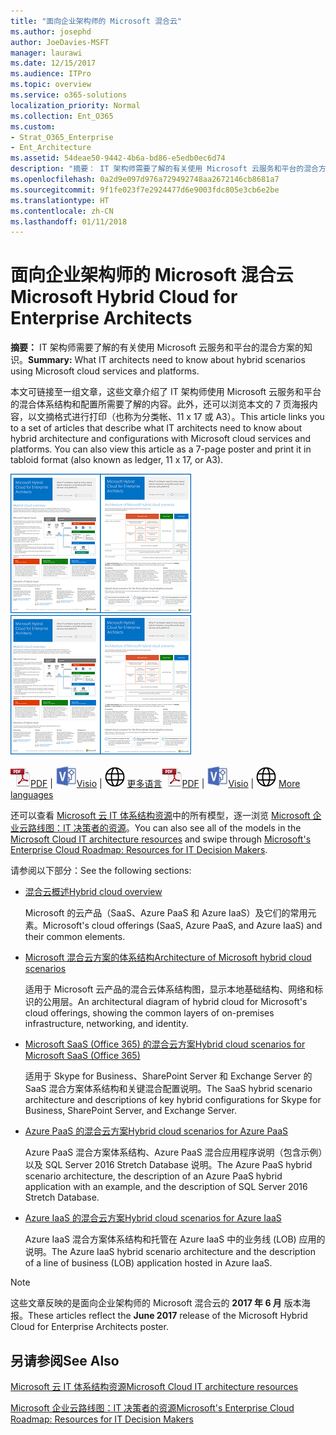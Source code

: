 ```yaml
---
title: "面向企业架构师的 Microsoft 混合云"
ms.author: josephd
author: JoeDavies-MSFT
manager: laurawi
ms.date: 12/15/2017
ms.audience: ITPro
ms.topic: overview
ms.service: o365-solutions
localization_priority: Normal
ms.collection: Ent_O365
ms.custom:
- Strat_O365_Enterprise
- Ent_Architecture
ms.assetid: 54deae50-9442-4b6a-bd86-e5edb0ec6d74
description: "摘要： IT 架构师需要了解的有关使用 Microsoft 云服务和平台的混合方案的知识。"
ms.openlocfilehash: 0a2d9e097d976a729492748aa2672146cb8681a7
ms.sourcegitcommit: 9f1fe023f7e2924477d6e9003fdc805e3cb6e2be
ms.translationtype: HT
ms.contentlocale: zh-CN
ms.lasthandoff: 01/11/2018
---
```

# <a name="microsoft-hybrid-cloud-for-enterprise-architects"></a><span data-ttu-id="ece42-103">面向企业架构师的 Microsoft 混合云</span><span class="sxs-lookup"><span data-stu-id="ece42-103">Microsoft Hybrid Cloud for Enterprise Architects</span></span>

 <span data-ttu-id="ece42-104">**摘要：** IT 架构师需要了解的有关使用 Microsoft 云服务和平台的混合方案的知识。</span><span class="sxs-lookup"><span data-stu-id="ece42-104">**Summary:** What IT architects need to know about hybrid scenarios using Microsoft cloud services and platforms.</span></span>
  
<span data-ttu-id="ece42-p101">本文可链接至一组文章，这些文章介绍了 IT 架构师使用 Microsoft 云服务和平台的混合体系结构和配置所需要了解的内容。此外，还可以浏览本文的 7 页海报内容，以文摘格式进行打印（也称为分类帐、11 x 17 或 A3）。</span><span class="sxs-lookup"><span data-stu-id="ece42-p101">This article links you to a set of articles that describe what IT architects need to know about hybrid architecture and configurations with Microsoft cloud services and platforms. You can also view this article as a 7-page poster and print it in tabloid format (also known as ledger, 11 x 17, or A3).</span></span>
  
<span data-ttu-id="ece42-107">[![模型缩略图：Microsoft 混合云](images/Hybrid_Poster/Hybrid_Cloud_Thumbnail.png)](https://www.microsoft.com/download/details.aspx?id=54424
)</span><span class="sxs-lookup"><span data-stu-id="ece42-107">[![Thumb image for the Microsoft hybrid cloud model](images/Hybrid_Poster/Hybrid_Cloud_Thumbnail.png)](https://www.microsoft.com/download/details.aspx?id=54424
)</span></span>
  
<span data-ttu-id="ece42-108">![PDF 文件](images/Common_Images/PDFIcon.png)[PDF](https://go.microsoft.com/fwlink/p/?linkid=842082) | ![Visio 文件](images/Common_Images/VisioIcon.png)[Visio](https://go.microsoft.com/fwlink/p/?linkid=842083) | ![参阅包含其他语言版本的页面](images/Common_Images/GlobeIcon.png)
[更多语言](https://www.microsoft.com/download/details.aspx?id=54424)</span><span class="sxs-lookup"><span data-stu-id="ece42-108">![PDF file](images/Common_Images/PDFIcon.png)[PDF](https://go.microsoft.com/fwlink/p/?linkid=842082) | ![Visio file](images/Common_Images/VisioIcon.png)[Visio](https://go.microsoft.com/fwlink/p/?linkid=842083) | ![See a page with versions in additional languages](images/Common_Images/GlobeIcon.png)
[More languages](https://www.microsoft.com/download/details.aspx?id=54424)</span></span>
  
<span data-ttu-id="ece42-109">还可以查看 [Microsoft 云 IT 体系结构资源](microsoft-cloud-it-architecture-resources.md)中的所有模型，逐一浏览 [Microsoft 企业云路线图：IT 决策者的资源]((https://aka.ms/cloudarchitecture))。</span><span class="sxs-lookup"><span data-stu-id="ece42-109">You can also see all of the models in the [Microsoft Cloud IT architecture resources](microsoft-cloud-it-architecture-resources.md) and swipe through [Microsoft's Enterprise Cloud Roadmap: Resources for IT Decision Makers]((https://aka.ms/cloudarchitecture)).</span></span>
  
<span data-ttu-id="ece42-110">请参阅以下部分：</span><span class="sxs-lookup"><span data-stu-id="ece42-110">See the following sections:</span></span>
  
- [<span data-ttu-id="ece42-111">混合云概述</span><span class="sxs-lookup"><span data-stu-id="ece42-111">Hybrid cloud overview</span></span>](hybrid-cloud-overview.md)
    
    <span data-ttu-id="ece42-112">Microsoft 的云产品（SaaS、Azure PaaS 和 Azure IaaS）及它们的常用元素。</span><span class="sxs-lookup"><span data-stu-id="ece42-112">Microsoft's cloud offerings (SaaS, Azure PaaS, and Azure IaaS) and their common elements.</span></span>
    
- [<span data-ttu-id="ece42-113">Microsoft 混合云方案的体系结构</span><span class="sxs-lookup"><span data-stu-id="ece42-113">Architecture of Microsoft hybrid cloud scenarios</span></span>](architecture-of-microsoft-hybrid-cloud-scenarios.md)
    
    <span data-ttu-id="ece42-114">适用于 Microsoft 云产品的混合云体系结构图，显示本地基础结构、网络和标识的公用层。</span><span class="sxs-lookup"><span data-stu-id="ece42-114">An architectural diagram of hybrid cloud for Microsoft's cloud offerings, showing the common layers of on-premises infrastructure, networking, and identity.</span></span>
    
- [<span data-ttu-id="ece42-115">Microsoft SaaS (Office 365) 的混合云方案</span><span class="sxs-lookup"><span data-stu-id="ece42-115">Hybrid cloud scenarios for Microsoft SaaS (Office 365)</span></span>](hybrid-cloud-scenarios-for-microsoft-saas-office-365.md)
    
    <span data-ttu-id="ece42-116">适用于 Skype for Business、SharePoint Server 和 Exchange Server 的 SaaS 混合方案体系结构和关键混合配置说明。</span><span class="sxs-lookup"><span data-stu-id="ece42-116">The SaaS hybrid scenario architecture and descriptions of key hybrid configurations for Skype for Business, SharePoint Server, and Exchange Server.</span></span>
    
- [<span data-ttu-id="ece42-117">Azure PaaS 的混合云方案</span><span class="sxs-lookup"><span data-stu-id="ece42-117">Hybrid cloud scenarios for Azure PaaS</span></span>](hybrid-cloud-scenarios-for-azure-paas.md)
    
    <span data-ttu-id="ece42-118">Azure PaaS 混合方案体系结构、Azure PaaS 混合应用程序说明（包含示例）以及 SQL Server 2016 Stretch Database 说明。</span><span class="sxs-lookup"><span data-stu-id="ece42-118">The Azure PaaS hybrid scenario architecture, the description of an Azure PaaS hybrid application with an example, and the description of SQL Server 2016 Stretch Database.</span></span>
    
- [<span data-ttu-id="ece42-119">Azure IaaS 的混合云方案</span><span class="sxs-lookup"><span data-stu-id="ece42-119">Hybrid cloud scenarios for Azure IaaS</span></span>](hybrid-cloud-scenarios-for-azure-iaas.md)
    
    <span data-ttu-id="ece42-120">Azure IaaS 混合方案体系结构和托管在 Azure IaaS 中的业务线 (LOB) 应用的说明。</span><span class="sxs-lookup"><span data-stu-id="ece42-120">The Azure IaaS hybrid scenario architecture and the description of a line of business (LOB) application hosted in Azure IaaS.</span></span>
    
> [!NOTE]
> <span data-ttu-id="ece42-121">这些文章反映的是面向企业架构师的 Microsoft 混合云的 **2017 年 6 月** 版本海报。</span><span class="sxs-lookup"><span data-stu-id="ece42-121">These articles reflect the **June 2017** release of the Microsoft Hybrid Cloud for Enterprise Architects poster.</span></span>
  
## <a name="see-also"></a><span data-ttu-id="ece42-122">另请参阅</span><span class="sxs-lookup"><span data-stu-id="ece42-122">See Also</span></span>

[<span data-ttu-id="ece42-123">Microsoft 云 IT 体系结构资源</span><span class="sxs-lookup"><span data-stu-id="ece42-123">Microsoft Cloud IT architecture resources</span></span>](microsoft-cloud-it-architecture-resources.md)

<span data-ttu-id="ece42-124">[Microsoft 企业云路线图：IT 决策者的资源]((https://sway.com/FJ2xsyWtkJc2taRD))</span><span class="sxs-lookup"><span data-stu-id="ece42-124">[Microsoft's Enterprise Cloud Roadmap: Resources for IT Decision Makers]((https://sway.com/FJ2xsyWtkJc2taRD))</span></span>



